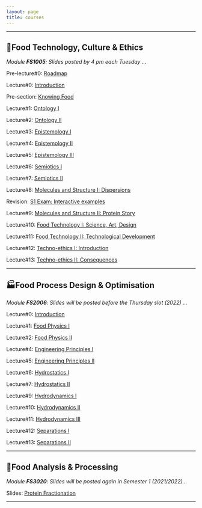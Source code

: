 ```yaml
---
layout: page
title: courses
---
```

---
## :green_salad:Food Technology, Culture & Ethics 
*Module **FS1005**: Slides posted by 4 pm each Tuesday ...*

Pre-lecture#0: [Roadmap](http://edibotopic.github.io/lecture-slides/pre_lecture_0.html)

Lecture#0: [Introduction](http://edibotopic.github.io/lecture-slides/FS1005_0.html)

Pre-section: [Knowing Food](http://edibotopic.github.io/lecture-slides/pre_lecture_1to5.html)

Lecture#1: [Ontology I](http://edibotopic.github.io/lecture-slides/FS1005_1.html)

Lecture#2: [Ontology II](http://edibotopic.github.io/lecture-slides/FS1005_2.html)

Lecture#3: [Epistemology I](http://edibotopic.github.io/lecture-slides/FS1005_3.html)

Lecture#4: [Epistemology II](http://edibotopic.github.io/lecture-slides/FS1005_4.html)

Lecture#5: [Epistemology III](http://edibotopic.github.io/lecture-slides/FS1005_5.html)

Lecture#6: [Semiotics I](http://edibotopic.github.io/lecture-slides/FS1005_6.html)

Lecture#7: [Semiotics II](http://edibotopic.github.io/lecture-slides/FS1005_7.html)

Lecture#8: [Molecules and Structure I: Dispersions](http://edibotopic.github.io/lecture-slides/FS1005_8.html)

Revision: [S1 Exam: Interactive examples](http://edibotopic.github.io/lecture-slides/FS1005_9.html)

Lecture#9: [Molecules and Structure II: Protein Story](http://edibotopic.github.io/lecture-slides/FS1005_13.html)

Lecture#10: [Food Technology I: Science, Art, Design](http://edibotopic.github.io/lecture-slides/FS1005_14.html)

<!-- Lecture#8: [Rhetoric](http://edibotopic.github.io/lecture-slides/FS1005_8.html) -->

<!-- Feedback on [S1 Content](http://edibotopic.github.io/lecture-slides/FS1005_10.html) -->

<!-- Lecture#10: [(Re)Introduction](http://edibotopic.github.io/lecture-slides/FS1005_12.html) -->

Lecture#11: [Food Technology II: Technological Development](http://edibotopic.github.io/lecture-slides/FS1005_15.html)

Lecture#12: [Techno-ethics I: Introduction](http://edibotopic.github.io/lecture-slides/FS1005_16.html)

<!-- Lecture#15: [Intermission: Pre-recording a Group Presentation](http://edibotopic.github.io/lecture-slides/FS1005_17.html) -->

Lecture#13: [Techno-ethics II: Consequences](http://edibotopic.github.io/lecture-slides/FS1005_18.html)

<!-- Lecture#17: [Techno-ethics III: Sustainability](http://edibotopic.github.io/lecture-slides/FS1005_19.html) -->

---

## :factory:Food Process Design & Optimisation 
*Module **FS2006**: Slides will be posted before the Thursday slot (2022) ...*

Lecture#0: [Introduction](http://edibotopic.github.io/lecture-slides/FS2006_0.html)

Lecture#1: [Food Physics I](http://edibotopic.github.io/lecture-slides/FS2006_1.html)

Lecture#2: [Food Physics II](http://edibotopic.github.io/lecture-slides/FS2006_2.html)

<!-- Lecture#3: [Engineering Principles I](http://edibotopic.github.io/lecture-slides/FS2006_3.html) -->

Lecture#4: [Engineering Principles I](http://edibotopic.github.io/lecture-slides/FS2006_4.html)

Lecture#5: [Engineering Principles II](http://edibotopic.github.io/lecture-slides/FS2006_5.html)

Lecture#6: [Hydrostatics I](http://edibotopic.github.io/lecture-slides/FS2006_6.html)

Lecture#7: [Hydrostatics II](http://edibotopic.github.io/lecture-slides/FS2006_8.html)

<!-- Lecture#7: [Intermission: Excel Basics](http://edibotopic.github.io/lecture-slides/FS2006_7.html) -->

Lecture#9: [Hydrodynamics I](http://edibotopic.github.io/lecture-slides/FS2006_9.html)

Lecture#10: [Hydrodynamics II](http://edibotopic.github.io/lecture-slides/FS2006_10.html)

<!-- Lecture#11: [Intermission: Typing Math](http://edibotopic.github.io/lecture-slides/FS2006_11.html) -->

Lecture#11: [Hydrodynamics III](http://edibotopic.github.io/lecture-slides/FS2006_12.html)

Lecture#12: [Separations I](http://edibotopic.github.io/lecture-slides/fs2006_13.html)

Lecture#13: [Separations II](http://edibotopic.github.io/lecture-slides/FS2006_14.html)

<!-- Lecture#15: [Separations III](http://edibotopic.github.io/lecture-slides/FS2006_15.html) -->

<!-- Lecture#16: [Evaporation, Bulk Solids, Industry 4.0](http://edibotopic.github.io/lecture-slides/FS2006_16.html) -->

---

## :microscope:Food Analysis & Processing 
*Module **FS3020**: Slides will be posted again in Semester 1 (2021/2022)...*

Slides: [Protein Fractionation](http://edibotopic.github.io/lecture-slides/FS3020_pro_frac.html)

---
